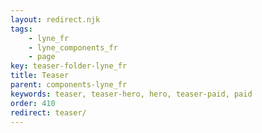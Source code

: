 ```yaml
---
layout: redirect.njk
tags: 
    - lyne_fr
    - lyne_components_fr
    - page
key: teaser-folder-lyne_fr
title: Teaser
parent: components-lyne_fr
keywords: teaser, teaser-hero, hero, teaser-paid, paid
order: 410
redirect: teaser/
---
```

